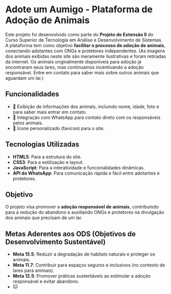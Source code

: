 # Adote um Aumigo - Plataforma de Adoção de Animais

Este projeto foi desenvolvido como parte do **Projeto de Extensão II** do Curso Superior de Tecnologia em Análise e Desenvolvimento de Sistemas. A plataforma tem como objetivo **facilitar o processo de adoção de animais**, conectando adotantes com ONGs e protetores independentes.
(As imagens dos animais exibidas neste site são meramente ilustrativas e foram retiradas da internet. Os animais originalmente disponíveis para adoção já encontraram seus lares, mas continuamos incentivando a adoção responsável. Entre em contato para saber mais sobre outros animais que aguardam um lar.)

## Funcionalidades
- 🐾 Exibição de informações dos animais, incluindo nome, idade, foto e para saber mais entrar em contato.
- 📲 Integração com WhatsApp para contato direto com os responsáveis pelos animais.
- 🎨 Ícone personalizado (favicon) para o site.

## Tecnologias Utilizadas
- **HTML5**: Para a estrutura do site.
- **CSS3**: Para a estilização e layout.
- **JavaScript**: Para a interatividade e funcionalidades dinâmicas.
- **API do WhatsApp**: Para comunicação rápida e fácil entre adotantes e protetores.

## Objetivo
O projeto visa promover a **adoção responsável de animais**, contribuindo para a redução do abandono e auxiliando ONGs e protetores na divulgação dos animais que precisam de um lar.

## Metas Aderentes aos ODS (Objetivos de Desenvolvimento Sustentável)
- **Meta 15.5**: Reduzir a degradação de habitats naturais e proteger os animais.
- **Meta 11.7**: Contribuir para espaços seguros e inclusivos (no contexto de lares para animais).
- **Meta 12.5**: Promover práticas sustentáveis ao estimular a adoção responsável e evitar abandono.
- 🐱
